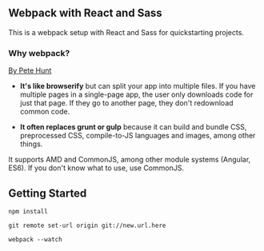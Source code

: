 ## Webpack with React and Sass

This is a webpack setup with React and Sass for quickstarting projects.

### Why webpack?
[By Pete Hunt](https://github.com/petehunt/webpack-howto)

* **It's like browserify** but can split your app into multiple files. If you have multiple pages in a single-page app, the user only downloads code for just that page. If they go to another page, they don't redownload common code.

* **It often replaces grunt or gulp** because it can build and bundle CSS, preprocessed CSS, compile-to-JS languages and images, among other things.

It supports AMD and CommonJS, among other module systems (Angular, ES6). If you don't know what to use, use CommonJS.

## Getting Started
```
npm install

git remote set-url origin git://new.url.here

webpack --watch
```